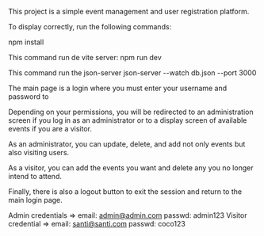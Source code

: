 This project is a simple event management and user registration platform.

To display correctly, run the following commands:

npm install

This command run de vite server:
npm run dev

This command run the json-server
json-server --watch db.json --port 3000


The main page is a login where you must enter your username and password to 

Depending on your permissions, you will be redirected to an administration screen if you log in as an administrator or to a display screen of available events if you are a visitor.

As an administrator, you can update, delete, and add not only events but also visiting users.

As a visitor, you can add the events you want and delete any you no longer intend to attend.

Finally, there is also a logout button to exit the session and return to the main login page.

Admin credentials => email: admin@admin.com passwd: admin123
Visitor credential => email: santi@santi.com passwd: coco123

